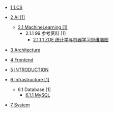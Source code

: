   - [1 1.CS](/1.CS/README.md)
    
  - [2 AI [1]](/AI/README.md)
    - [2.1 MachineLearning [1]](/AI/MachineLearning/README.md)
      - 2.1.1 99.参考资料 [1]
        - [2.1.1.1 ZOE 统计学与机器学习思维脑图](/AI/MachineLearning/99.参考资料/2018-ZOE-统计学与机器学习思维脑图.md)
  - [3 Architecture](/Architecture/README.md)
    
  - [4 Frontend](/Frontend/README.md)
    
  - [5 INTRODUCTION](/INTRODUCTION.md)
  - [6 Infrastructure [1]](/Infrastructure/README.md)
    - 6.1 Database [1]
      - [6.1.1 MySQL](/Infrastructure/Database/MySQL.md)
  - [7 System](/System/README.md)
    
